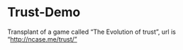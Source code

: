 # Trust-Demo
Transplant of a game called  “The Evolution of trust”, url is “http://ncase.me/trust/”
